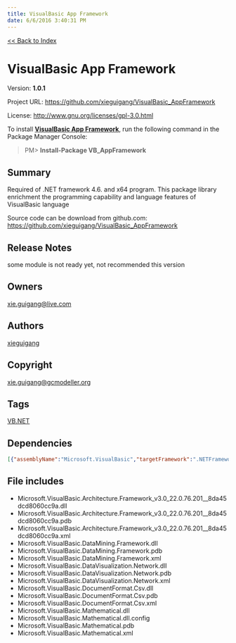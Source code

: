 ```yaml
---
title: VisualBasic App Framework
date: 6/6/2016 3:40:31 PM
---
```


[<< Back to Index](../index.html)
# VisualBasic App Framework

Version: **1.0.1**

Project URL: https://github.com/xieguigang/VisualBasic_AppFramework

License: http://www.gnu.org/licenses/gpl-3.0.html

To install **[VisualBasic App Framework](https://www.nuget.org/packages/VB_AppFramework/)**, run the following command in the Package Manager Console:
> PM>  **Install-Package VB_AppFramework**


## Summary
Required of .NET framework 4.6. and x64 program.
This package library enrichment the programming capability and language features of VisualBasic language

Source code can be download from github.com:
https://github.com/xieguigang/VisualBasic_AppFramework
## Release Notes
some module is not ready yet, not recommended this version
## Owners
xie.guigang@live.com
## Authors
[xieguigang](https://www.nuget.org/profiles/xieguigang)
## Copyright
xie.guigang@gcmodeller.org
## Tags
[VB.NET](https://www.nuget.org/packages?q=Tags%3A"VB.NET")
## Dependencies
```json
[{"assemblyName":"Microsoft.VisualBasic","targetFramework":".NETFramework4.6"}]
```


## File includes
+ Microsoft.VisualBasic.Architecture.Framework_v3.0_22.0.76.201__8da45dcd8060cc9a.dll<br />
+ Microsoft.VisualBasic.Architecture.Framework_v3.0_22.0.76.201__8da45dcd8060cc9a.pdb<br />
+ Microsoft.VisualBasic.Architecture.Framework_v3.0_22.0.76.201__8da45dcd8060cc9a.xml<br />
+ Microsoft.VisualBasic.DataMining.Framework.dll<br />
+ Microsoft.VisualBasic.DataMining.Framework.pdb<br />
+ Microsoft.VisualBasic.DataMining.Framework.xml<br />
+ Microsoft.VisualBasic.DataVisualization.Network.dll<br />
+ Microsoft.VisualBasic.DataVisualization.Network.pdb<br />
+ Microsoft.VisualBasic.DataVisualization.Network.xml<br />
+ Microsoft.VisualBasic.DocumentFormat.Csv.dll<br />
+ Microsoft.VisualBasic.DocumentFormat.Csv.pdb<br />
+ Microsoft.VisualBasic.DocumentFormat.Csv.xml<br />
+ Microsoft.VisualBasic.Mathematical.dll<br />
+ Microsoft.VisualBasic.Mathematical.dll.config<br />
+ Microsoft.VisualBasic.Mathematical.pdb<br />
+ Microsoft.VisualBasic.Mathematical.xml<br />

